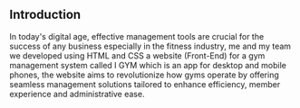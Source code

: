 Introduction
-
In today's digital age, effective management tools are crucial for the success of any business especially in the fitness industry,
me and my team we developed using HTML and CSS a website (Front-End) for a gym management system called I GYM
which is an app for desktop and mobile phones, the website aims to revolutionize how gyms operate by
offering seamless management solutions tailored to enhance efficiency, member experience and administrative ease.
